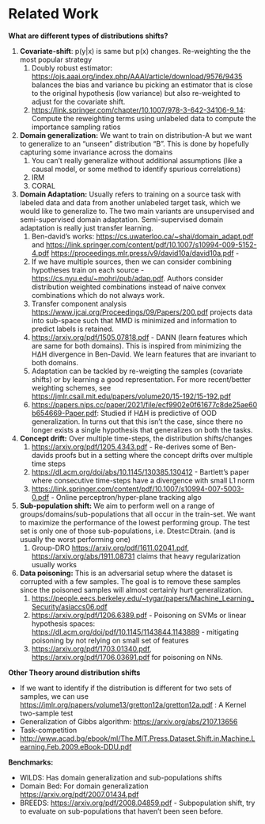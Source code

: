 # Related Work


**What are different types of distributions shifts?**

1. **Covariate-shift**: p(y|x) is same but p(x) changes. Re-weighting the the most popular strategy
    1. Doubly robust estimator: https://ojs.aaai.org/index.php/AAAI/article/download/9576/9435 balances the bias and variance bu picking an estimator that is close to the original hypothesis (low variance) but also re-weighted to adjust for the covariate shift.
    2. https://link.springer.com/chapter/10.1007/978-3-642-34106-9_14: Compute the reweighting terms using unlabeled data to compute the importance sampling ratios
2. **Domain generalization:** We want to train on distribution-A but we want to generalize to an “unseen” distribution “B”. This is done by hopefully capturing some invariance across the domains
    1. You can’t really generalize without additional assumptions (like a causal model, or some method to identify spurious correlations)
    2. IRM
    3. CORAL
3. **Domain Adaptation:** Usually refers to training on a source task with labeled data and data from another unlabeled target task, which we would like to generalize to. The two main variants are unsupervised and semi-supervised domain adaptation. Semi-supervised domain adaptation is really just transfer learning. 
    1. Ben-david’s works: https://cs.uwaterloo.ca/~shai/domain_adapt.pdf and https://link.springer.com/content/pdf/10.1007/s10994-009-5152-4.pdf https://proceedings.mlr.press/v9/david10a/david10a.pdf - 
    2. If we have multiple sources, then we can consider combining hypotheses train on each source - https://cs.nyu.edu/~mohri/pub/adap.pdf. Authors consider distribution weighted combinations instead of naive convex combinations which do not always work. 
    3. Transfer component analysis https://www.ijcai.org/Proceedings/09/Papers/200.pdf projects data into sub-space such that MMD is minimized and information to predict labels is retained. 
    4. https://arxiv.org/pdf/1505.07818.pdf - DANN (learn features which are same for both domains). This is inspired from minimizing the HΔH divergence in Ben-David. We learn features that are invariant to both domains.
    5. Adaptation can be tackled by re-weigting the samples (covariate shifts) or by learning a good representation. For more recent/better weighting schemes, see https://jmlr.csail.mit.edu/papers/volume20/15-192/15-192.pdf
    6. https://papers.nips.cc/paper/2021/file/ecf9902e0f61677c8de25ae60b654669-Paper.pdf:  Studied if HΔH is predictive of OOD generalization. In turns out that this isn’t the case, since there no longer exists a single hypothesis that generalizes on both the tasks. 
4. **Concept drift:** Over multiple time-steps, the distribution shifts/changes 
    1. https://arxiv.org/pdf/1205.4343.pdf  - Re-derives some of Ben-davids proofs but in a setting where the concept drifts over multiple time steps
    2. https://dl.acm.org/doi/abs/10.1145/130385.130412 - Bartlett’s paper where consecutive time-steps have a divergence with small L1 norm
    3. https://link.springer.com/content/pdf/10.1007/s10994-007-5003-0.pdf  - Online perceptron/hyper-plane tracking algo
5. **Sub-population shift:** We aim to perform well on a range of groups/domains/sub-populations that all occur in the train-set. We want to maximize the performance of the lowest performing group. The test set is only one of those sub-populations, i.e. Dtest​⊂Dtrain​. (and is usually the worst performing one)
    1. Group-DRO https://arxiv.org/pdf/1611.02041.pdf,  https://arxiv.org/abs/1911.08731 claims that heavy regularization usually works
6. **Data poisoning:** This is an adversarial setup where the dataset is corrupted with a few samples. The goal is to remove these samples since the poisoned samples will almost certainly hurt generalization.
    1. https://people.eecs.berkeley.edu/~tygar/papers/Machine_Learning_Security/asiaccs06.pdf
    2. https://arxiv.org/pdf/1206.6389.pdf - Poisoning on SVMs or linear hypothesis spaces: https://dl.acm.org/doi/pdf/10.1145/1143844.1143889  - mitigating poisoning by not relying on small set of features
    3.  https://arxiv.org/pdf/1703.01340.pdf, https://arxiv.org/pdf/1706.03691.pdf for poisoning on NNs.


**Other Theory around distribution shifts**


* If we want to identify if the distribution is different for two sets of samples, we can use https://jmlr.org/papers/volume13/gretton12a/gretton12a.pdf : A Kernel two-sample test
* Generalization of Gibbs algorithm: https://arxiv.org/abs/2107.13656
* Task-competition
* http://www.acad.bg/ebook/ml/The.MIT.Press.Dataset.Shift.in.Machine.Learning.Feb.2009.eBook-DDU.pdf


**Benchmarks:**

* WILDS: Has domain generalization and sub-populations shifts
* Domain Bed: For domain generalization https://arxiv.org/pdf/2007.01434.pdf
* BREEDS: https://arxiv.org/pdf/2008.04859.pdf - Subpopulation shift, try to evaluate on sub-populations that haven’t been seen before.


